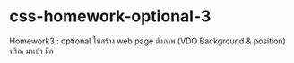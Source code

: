 # css-homework-optional-3
Homework3 : optional
ให้สร้าง web page ดังภาพ (VDO Background & position)
หริณ มาเบ้า มิก
